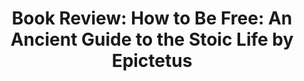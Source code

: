 ---
layout: book
categories: [review]
title: 'Book Review: How to Be Free: An Ancient Guide to the Stoic Life by Epictetus'
book_title: "How to Be Free: An Ancient Guide to the Stoic Life "
book_author: Epictetus
book_published: 125
rating: 3
image: /images/how-to-be-free.jpg
book_url: https://www.goodreads.com/book/show/39204065-how-to-be-free
---